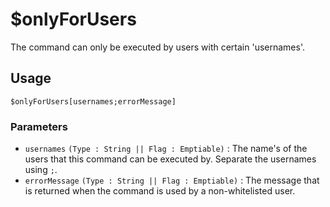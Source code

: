 # $onlyForUsers
The command can only be executed by users with certain 'usernames'.

## Usage
```
$onlyForUsers[usernames;errorMessage]
```

### Parameters 
- `usernames` `(Type : String || Flag : Emptiable)` : The name's of the users that this command can be executed by. Separate the usernames using `;`.
- `errorMessage` `(Type : String || Flag : Emptiable)` : The message that is returned when the command is used by a non-whitelisted user.
